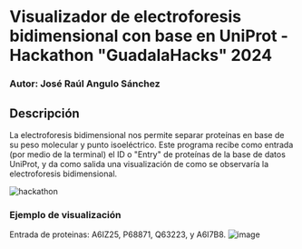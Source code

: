 # Visualizador de electroforesis bidimensional con base en UniProt - Hackathon "GuadalaHacks" 2024
### Autor: José Raúl Angulo Sánchez
## Descripción
La electroforesis bidimensional nos permite separar proteínas en base de su peso molecular y punto isoeléctrico. Este programa recibe como entrada (por medio de la terminal) el ID o "Entry" de proteínas de la base de datos UniProt, y da como salida una visualización de como se observaría la electroforesis bidimensional.

![hackathon](https://github.com/A01638469/SDS_PAGE_2D_hackathon/assets/88745691/15cf7c9d-466d-4f5d-9dc3-f29c93bd45d2)

### Ejemplo de visualización
Entrada de proteinas: A6IZ25, P68871, Q63223, y A6I7B8.
![image](https://github.com/A01638469/SDS_PAGE_2D_hackathon/assets/88745691/05333422-0c2f-4c3c-bafc-3415a5484ab1)
